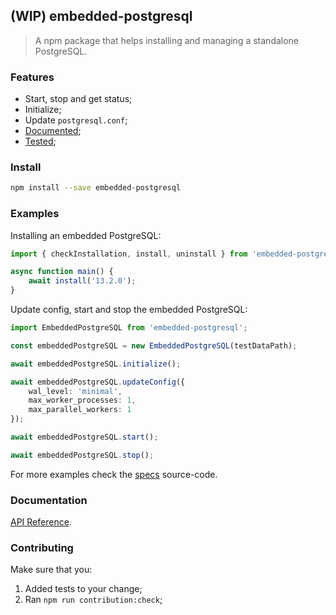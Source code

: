 ## (WIP) embedded-postgresql

> A npm package that helps installing and managing a standalone PostgreSQL.

### Features

- Start, stop and get status;
- Initialize;
- Update `postgresql.conf`;
- [Documented](https://conradoqg.github.io/embedded-postgresql/);
- [Tested](./src/);

### Install

```bash
npm install --save embedded-postgresql
```

### Examples

Installing an embedded PostgreSQL:
```typescript
import { checkInstallation, install, uninstall } from 'embedded-postgresql';

async function main() {
    await install('13.2.0');
}
```

Update config, start and stop the embedded PostgreSQL:
```typescript
import EmbeddedPostgreSQL from 'embedded-postgresql';

const embeddedPostgreSQL = new EmbeddedPostgreSQL(testDataPath);

await embeddedPostgreSQL.initialize();

await embeddedPostgreSQL.updateConfig({
    wal_level: 'minimal',
    max_worker_processes: 1,
    max_parallel_workers: 1
});

await embeddedPostgreSQL.start();

await embeddedPostgreSQL.stop();
```

For more examples check the [specs](./src) source-code.

### Documentation

[API Reference](https://conradoqg.github.io/embedded-postgresql/).

### Contributing

Make sure that you:

1. Added tests to your change;
2. Ran `npm run contribution:check`;